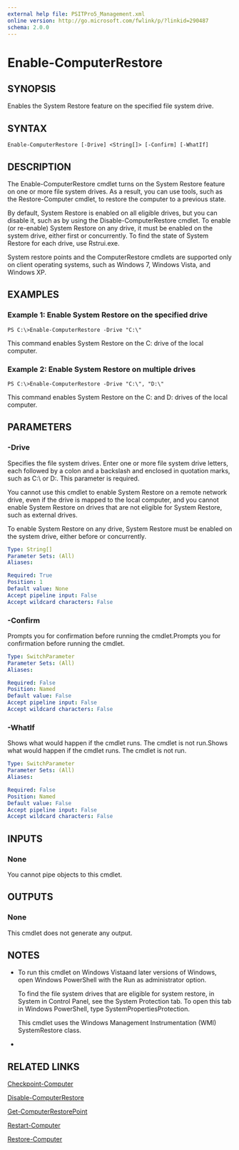```yaml
---
external help file: PSITPro5_Management.xml
online version: http://go.microsoft.com/fwlink/p/?linkid=290487
schema: 2.0.0
---
```


# Enable-ComputerRestore
## SYNOPSIS
Enables the System Restore feature on the specified file system drive.

## SYNTAX

```
Enable-ComputerRestore [-Drive] <String[]> [-Confirm] [-WhatIf]
```

## DESCRIPTION
The Enable-ComputerRestore cmdlet turns on the System Restore feature on one or more file system drives.
As a result, you can use tools, such as the Restore-Computer cmdlet, to restore the computer to a previous state.

By default, System Restore is enabled on all eligible drives, but you can disable it, such as by using the Disable-ComputerRestore cmdlet.
To enable (or re-enable) System Restore on any drive, it must be enabled on the system drive, either first or concurrently.
To find the state of System Restore for each drive, use Rstrui.exe.

System restore points and the ComputerRestore cmdlets are supported only on client operating systems, such as Windows 7, Windows Vista, and Windows XP.

## EXAMPLES

### Example 1: Enable System Restore on the specified drive
```
PS C:\>Enable-ComputerRestore -Drive "C:\"
```

This command enables System Restore on the C: drive of the local computer.

### Example 2: Enable System Restore on multiple drives
```
PS C:\>Enable-ComputerRestore -Drive "C:\", "D:\"
```

This command enables System Restore on the C: and D: drives of the local computer.

## PARAMETERS

### -Drive
Specifies the file system drives.
Enter one or more file system drive letters, each followed by a colon and a backslash and enclosed in quotation marks, such as C:\ or D:\.
This parameter is required.

You cannot use this cmdlet to enable System Restore on a remote network drive, even if the drive is mapped to the local computer, and you cannot enable System Restore on drives that are not eligible for System Restore, such as external drives.

To enable System Restore on any drive, System Restore must be enabled on the system drive, either before or concurrently.

```yaml
Type: String[]
Parameter Sets: (All)
Aliases: 

Required: True
Position: 1
Default value: None
Accept pipeline input: False
Accept wildcard characters: False
```

### -Confirm
Prompts you for confirmation before running the cmdlet.Prompts you for confirmation before running the cmdlet.

```yaml
Type: SwitchParameter
Parameter Sets: (All)
Aliases: 

Required: False
Position: Named
Default value: False
Accept pipeline input: False
Accept wildcard characters: False
```

### -WhatIf
Shows what would happen if the cmdlet runs.
The cmdlet is not run.Shows what would happen if the cmdlet runs.
The cmdlet is not run.

```yaml
Type: SwitchParameter
Parameter Sets: (All)
Aliases: 

Required: False
Position: Named
Default value: False
Accept pipeline input: False
Accept wildcard characters: False
```

## INPUTS

### None
You cannot pipe objects to this cmdlet.

## OUTPUTS

### None
This cmdlet does not generate any output.

## NOTES
* To run this cmdlet on Windows Vistaand later versions of Windows, open Windows PowerShell with the Run as administrator option.

  To find the file system drives that are eligible for system restore, in System in Control Panel, see the System Protection tab.
To open this tab in Windows PowerShell, type SystemPropertiesProtection.

  This cmdlet uses the Windows Management Instrumentation (WMI) SystemRestore class.

*

## RELATED LINKS

[Checkpoint-Computer](9ef7dd97-dbd9-43de-8988-9ab85e7827ad)

[Disable-ComputerRestore](06c5d9de-8a14-449c-b13b-c6793297e3fe)

[Get-ComputerRestorePoint](3afe67e8-56bd-4505-b7f6-b822143a28d5)

[Restart-Computer](ba50f64c-866e-4315-91c7-0ce16b44c47e)

[Restore-Computer](c570f18d-f1dd-462a-b00b-3eb1d2a81dfc)

